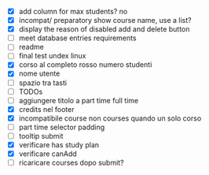 - [x] add column for max students? no
- [x] incompat/ preparatory show course name, use a list?
- [x] display the reason of disabled add and delete button
- [ ] meet database entries requirements
- [ ] readme
- [ ] final test undex linux
- [x] corso al completo rosso numero studenti
- [x] nome utente
- [ ] spazio tra tasti
- [ ] TODOs
- [ ] aggiungere titolo a part time full time
- [x] credits nel footer
- [x] incompatibile course non courses quando un solo corso
- [ ] part time selector padding
- [ ] tooltip submit
- [x] verificare has study plan
- [x] verificare canAdd
- [ ] ricaricare courses dopo submit?
